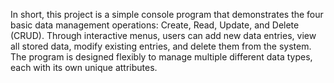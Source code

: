 In short, this project is a simple console program that demonstrates the four basic data management operations: Create, Read, Update, and Delete (CRUD). Through interactive menus, users can add new data entries, view all stored data, modify existing entries, and delete them from the system. The program is designed flexibly to manage multiple different data types, each with its own unique attributes.
